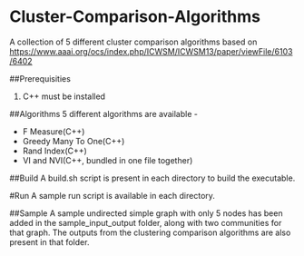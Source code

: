 # Cluster-Comparison-Algorithms
A collection of 5 different cluster comparison algorithms based on https://www.aaai.org/ocs/index.php/ICWSM/ICWSM13/paper/viewFile/6103/6402

##Prerequisities

1. C++ must be installed


##Algorithms
  5 different algorithms are available - 
- F Measure(C++)
- Greedy Many To One(C++)
- Rand Index(C++)
- VI and NVI(C++, bundled in one file together)

##Build
 A build.sh script is present in each directory to build the executable.

#Run
 A sample run script is available in each directory. 

##Sample
 A sample undirected simple graph with only 5 nodes has been added in the sample_input_output folder, along with two communities for that graph. The outputs from the clustering comparison algorithms are also present in that folder.


